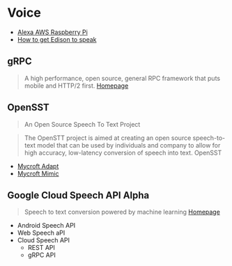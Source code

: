 # Voice

- [Alexa AWS Raspberry Pi](https://github.com/amzn/alexa-avs-raspberry-pi)
- [How to get Edison to speak](https://software.intel.com/en-us/blogs/2016/02/18/how-to-get-edison-to-espeak-with-a-scottish-accent)


## gRPC

> A high performance, open source, general RPC framework that puts mobile and HTTP/2 first. [Homepage](http://www.grpc.io/)

## OpenSST

> An Open Source Speech To Text Project

> The OpenSTT project is aimed at creating an open source speech-to-text model that can be used by individuals and company to allow for high accuracy, low-latency conversion of speech into text. OpenSST

- [Mycroft Adapt](https://adapt.mycroft.ai/)
- [Mycroft Mimic](https://mimic.mycroft.ai/)

 ## Google Cloud Speech API Alpha
 
 > Speech to text conversion powered by machine learning [Homepage](https://cloud.google.com/speech/)
 
 - Android Speech API
 - Web Speech aPI
 - Cloud Speech API
   - REST API
   - gRPC API